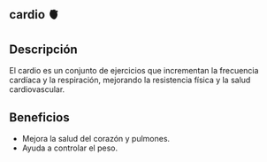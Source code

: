 ## cardio 🫀

## Descripción
El cardio es un conjunto de ejercicios que incrementan la frecuencia cardíaca y la respiración, mejorando la resistencia física y la salud cardiovascular.

## Beneficios
- Mejora la salud del corazón y pulmones.
- Ayuda a controlar el peso.
